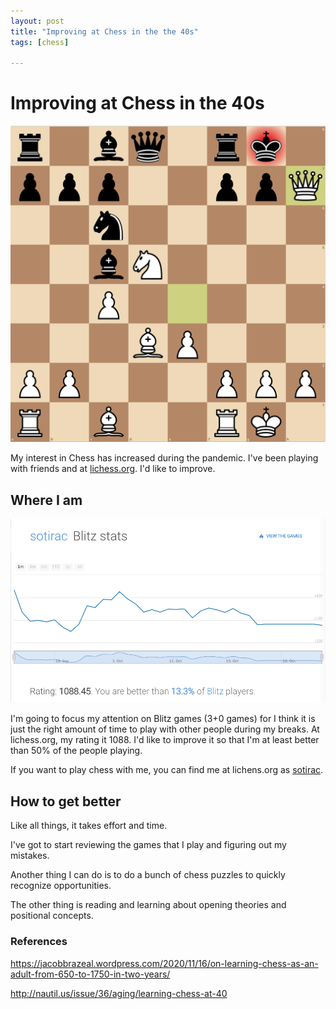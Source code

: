 ```yaml
---
layout: post
title: "Improving at Chess in the the 40s"
tags: [chess]

---
```


# Improving at Chess in the 40s

![Screen Shot 2020-11-16 at 6.09.44 AM](/assets/2020-11-16-improving-at-chess-in-the-40s/Screen%20Shot%202020-11-16%20at%206.09.44%20AM.png)

My interest in Chess has increased during the pandemic.  I've been playing with friends and at [lichess.org](https://lichess.org/).  I'd like to improve.

## Where I am

![Screen Shot 2020-11-16 at 6.47.19 AM](/assets/2020-11-16-improving-at-chess-in-the-40s/Screen%20Shot%202020-11-16%20at%206.47.19%20AM.png)

I'm going to focus my attention on Blitz games (3+0 games) for I think it is just the right amount of time to play with other people during my breaks.  At lichess.org, my rating it 1088. I'd like to improve it so that I'm at least better than 50% of the people playing. 

If you want to play chess with me, you can find me at lichens.org as [sotirac](https://lichess.org/@/sotirac).  

## How to get better

Like all things, it takes effort and time.

I've got to start reviewing the games that I play and figuring out my mistakes.

Another thing I can do is to do a bunch of chess puzzles to quickly recognize opportunities.

The other thing is reading and learning about opening theories and positional concepts.

### References

https://jacobbrazeal.wordpress.com/2020/11/16/on-learning-chess-as-an-adult-from-650-to-1750-in-two-years/

http://nautil.us/issue/36/aging/learning-chess-at-40

